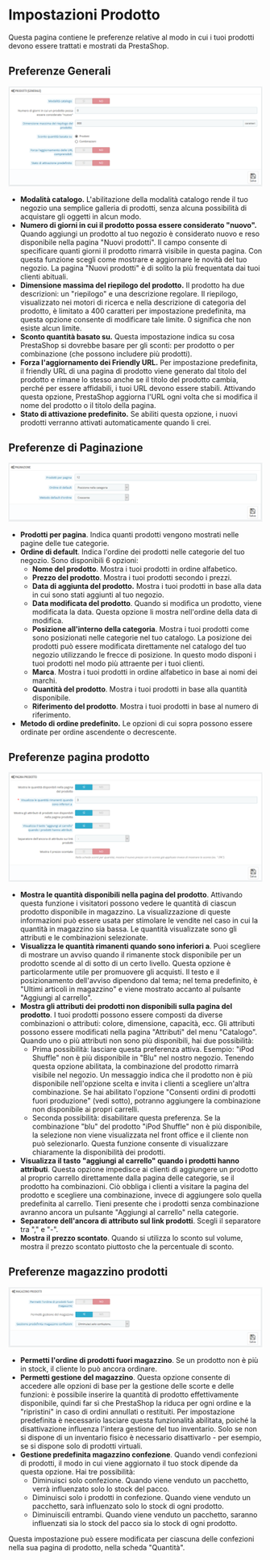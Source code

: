 # Impostazioni Prodotto

Questa pagina contiene le preferenze relative al modo in cui i tuoi prodotti devono essere trattati e mostrati da PrestaShop.

## Preferenze Generali <a href="impostazioniprodotto-preferenzegenerali" id="impostazioniprodotto-preferenzegenerali"></a>

![](../../../.gitbook/assets/54267402.png)

* **Modalità catalogo.** L'abilitazione della modalità catalogo rende il tuo negozio una semplice galleria di prodotti, senza alcuna possibilità di acquistare gli oggetti in alcun modo.
* **Numero di giorni in cui il prodotto possa essere considerato "nuovo".** Quando aggiungi un prodotto al tuo negozio è considerato nuovo e reso disponibile nella pagina "Nuovi prodotti". Il campo consente di specificare quanti giorni il prodotto rimarrà visibile in questa pagina. Con questa funzione scegli come mostrare e aggiornare le novità del tuo negozio. La pagina "Nuovi prodotti" è di solito la più frequentata dai tuoi clienti abituali.
* **Dimensione massima del riepilogo del prodotto.** Il prodotto ha due descrizioni: un "riepilogo" e una descrizione regolare. Il riepilogo, visualizzato nei motori di ricerca e nella descrizione di categoria del prodotto, è limitato a 400 caratteri per impostazione predefinita, ma questa opzione consente di modificare tale limite. 0 significa che non esiste alcun limite.
* **Sconto quantità basato su.** Questa impostazione indica su cosa PrestaShop si dovrebbe basare per gli sconti: per prodotto o per combinazione (che possono includere più prodotti).
* **Forza l'aggiornamento dei Friendly URL.** Per impostazione predefinita, il friendly URL di una pagina di prodotto viene generato dal titolo del prodotto e rimane lo stesso anche se il titolo del prodotto cambia, perché per essere affidabili, i tuoi URL devono essere stabili. Attivando questa opzione, PrestaShop aggiorna l'URL ogni volta che si modifica il nome del prodotto o il titolo della pagina.
* **Stato di attivazione predefinito.** Se abiliti questa opzione, i nuovi prodotti verranno attivati automaticamente quando li crei.

## Preferenze di Paginazione <a href="impostazioniprodotto-preferenzedipaginazione" id="impostazioniprodotto-preferenzedipaginazione"></a>

![](../../../.gitbook/assets/54267403.png)

* **Prodotti per pagina**. Indica quanti prodotti vengono mostrati nelle pagine delle tue categorie.
* **Ordine di default**. Indica l'ordine dei prodotti nelle categorie del tuo negozio. Sono disponibili 6 opzioni:
  * **Nome del prodotto**. Mostra i tuoi prodotti in ordine alfabetico.
  * **Prezzo del prodotto**. Mostra i tuoi prodotti secondo i prezzi.
  * **Data di aggiunta del prodotto.** Mostra i tuoi prodotti in base alla data in cui sono stati aggiunti al tuo negozio.
  * **Data modificata del prodotto**. Quando si modifica un prodotto, viene modificata la data. Questa opzione li mostra nell'ordine della data di modifica.
  * **Posizione all'interno della categoria**. Mostra i tuoi prodotti come sono posizionati nelle categorie nel tuo catalogo. La posizione dei prodotti può essere modificata direttamente nel catalogo del tuo negozio utilizzando le frecce di posizione. In questo modo disponi i tuoi prodotti nel modo più attraente per i tuoi clienti.
  * **Marca**. Mostra i tuoi prodotti in ordine alfabetico in base ai nomi dei marchi.
  * **Quantità del prodotto**. Mostra i tuoi prodotti in base alla quantità disponibile.
  * **Riferimento del prodotto**. Mostra i tuoi prodotti in base al numero di riferimento.
* **Metodo di ordine predefinito.** Le opzioni di cui sopra possono essere ordinate per ordine ascendente o decrescente.

## Preferenze pagina prodotto <a href="impostazioniprodotto-preferenzepaginaprodotto" id="impostazioniprodotto-preferenzepaginaprodotto"></a>

![](../../../.gitbook/assets/54267404.png)

* **Mostra le quantità disponibili nella pagina del prodotto**. Attivando questa funzione i visitatori possono vedere le quantità di ciascun prodotto disponibile in magazzino. La visualizzazione di queste informazioni può essere usata per stimolare le vendite nel caso in cui la quantità in magazzino sia bassa. Le quantità visualizzate sono gli attributi e le combinazioni selezionate.
* **Visualizza le quantità rimanenti quando sono inferiori a**. Puoi scegliere di mostrare un avviso quando il rimanente stock disponibile per un prodotto scende al di sotto di un certo livello. Questa opzione è particolarmente utile per promuovere gli acquisti. Il testo e il posizionamento dell'avviso dipendono dal tema; nel tema predefinito, è "Ultimi articoli in magazzino" e viene mostrato accanto al pulsante "Aggiungi al carrello".
* **Mostra gli attributi dei prodotti non disponibili sulla pagina del prodotto**. I tuoi prodotti possono essere composti da diverse combinazioni o attributi: colore, dimensione, capacità, ecc. Gli attributi possono essere modificati nella pagina "Attributi" del menu "Catalogo".\
  Quando uno o più attributi non sono più disponibili, hai due possibilità:
  * Prima possibilità: lasciare questa preferenza attiva. Esempio: "iPod Shuffle" non è più disponibile in "Blu" nel nostro negozio. Tenendo questa opzione abilitata, la combinazione del prodotto rimarrà visibile nel negozio. Un messaggio indica che il prodotto non è più disponibile nell'opzione scelta e invita i clienti a scegliere un'altra combinazione. Se hai abilitato l'opzione "Consenti ordini di prodotti fuori produzione" (vedi sotto), potranno aggiungere la combinazione non disponibile ai propri carrelli.
  * Seconda possibilità: disabilitare questa preferenza. Se la combinazione "blu" del prodotto "iPod Shuffle" non è più disponibile, la selezione non viene visualizzata nel front office e il cliente non può selezionarlo. Questa funzione consente di visualizzare chiaramente la disponibilità dei prodotti.
* **Visualizza il tasto "aggiungi al carrello" quando i prodotti hanno attributi**. Questa opzione impedisce ai clienti di aggiungere un prodotto al proprio carrello direttamente dalla pagina delle categorie, se il prodotto ha combinazioni. Ciò obbliga i clienti a visitare la pagina del prodotto e scegliere una combinazione, invece di aggiungere solo quella predefinita al carrello. Tieni presente che i prodotti senza combinazione avranno ancora un pulsante "Aggiungi al carrello" nella categorie.
* **Separatore dell'ancora di attributo sul link prodotti**. Scegli il separatore tra "," e "-".
* **Mostra il prezzo scontato**. Quando si utilizza lo sconto sul volume, mostra il prezzo scontato piuttosto che la percentuale di sconto.

## Preferenze magazzino prodotti <a href="impostazioniprodotto-preferenzemagazzinoprodotti" id="impostazioniprodotto-preferenzemagazzinoprodotti"></a>

![](../../../.gitbook/assets/54267405.png)

* **Permetti l'ordine di prodotti fuori magazzino**. Se un prodotto non è più in stock, il cliente lo può ancora ordinare.
* **Permetti gestione del magazzino**. Questa opzione consente di accedere alle opzioni di base per la gestione delle scorte e delle funzioni: è possibile inserire la quantità di prodotto effettivamente disponibile, quindi far sì che PrestaShop la riduca per ogni ordine e la "ripristini" in caso di ordini annullati o restituiti. Per impostazione predefinita è necessario lasciare questa funzionalità abilitata, poiché la disattivazione influenza l'intera gestione del tuo inventario. Solo se non si dispone di un inventario fisico è necessario disattivarlo - per esempio, se si dispone solo di prodotti virtuali.
* **Gestione predefinita magazzino confezione**. Quando vendi confezioni di prodotti, il modo in cui viene aggiornato il tuo stock dipende da questa opzione. Hai tre possibilità:
  * Diminuisci solo confezione. Quando viene venduto un pacchetto, verrà influenzato solo lo stock del pacco.
  * Diminuisci solo i prodotti in confezione. Quando viene venduto un pacchetto, sarà influenzato solo lo stock di ogni prodotto.
  * Diminuiscili entrambi. Quando viene venduto un pacchetto, saranno influenzati sia lo stock del pacco sia lo stock di ogni prodotto.

Questa impostazione può essere modificata per ciascuna delle confezioni nella sua pagina di prodotto, nella scheda "Quantità".

